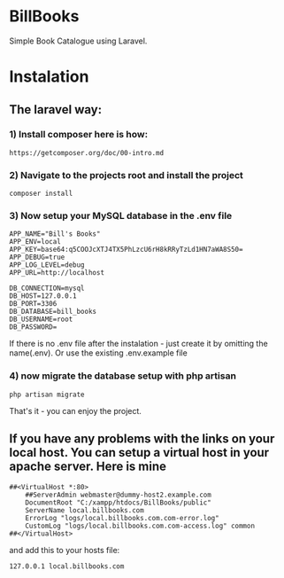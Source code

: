 # BillBooks
Simple Book Catalogue using Laravel.


# Instalation

## The laravel way:
### 1) Install composer here is how: 

```
https://getcomposer.org/doc/00-intro.md
```

### 2) Navigate to the projects root and install the project 
```
composer install
```

### 3) Now setup your MySQL database in the .env file
```
APP_NAME="Bill's Books"
APP_ENV=local
APP_KEY=base64:q5COOJcXTJ4TX5PhLzcU6rH8kRRyTzLd1HN7aWA8S50=
APP_DEBUG=true
APP_LOG_LEVEL=debug
APP_URL=http://localhost

DB_CONNECTION=mysql
DB_HOST=127.0.0.1
DB_PORT=3306
DB_DATABASE=bill_books
DB_USERNAME=root
DB_PASSWORD=
```
If there is no .env file after the instalation - just create it by omitting the name(.env). Or use the existing .env.example file

### 4) now migrate the database setup with php artisan
```
php artisan migrate
```

That's it - you can enjoy the project.


## If you have any problems with the links on your local host. You can setup a virtual host in your apache server. Here is mine 
```
##<VirtualHost *:80>
    ##ServerAdmin webmaster@dummy-host2.example.com
    DocumentRoot "C:/xampp/htdocs/BillBooks/public"
    ServerName local.billbooks.com
	ErrorLog "logs/local.billbooks.com.com-error.log"
    CustomLog "logs/local.billbooks.com.com-access.log" common
##</VirtualHost>
```

and add this to your hosts file:
```
127.0.0.1 local.billbooks.com
```
